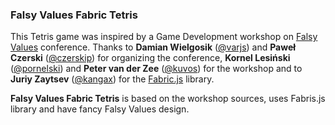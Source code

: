 ### Falsy Values Fabric Tetris

This Tetris game was inspired by a Game Development workshop on [Falsy Values](http://falsyvalues.com/) conference. Thanks to **Damian Wielgosik** ([@varjs](http://twitter.com/varjs)) and **Paweł Czerski** ([@czerskip](http://twitter.com/czerskip)) for organizing the conference, **Kornel Lesiński** ([@pornelski](http://twitter.com/pornelski)) and **Peter van der Zee** ([@kuvos](http://twitter.com/kuvos)) for the workshop and to **Juriy Zaytsev** ([@kangax](http://twitter.com/kangax)) for the [Fabric.js](http://github.com/kangax/fabric.js) library.

**Falsy Values Fabric Tetris** is based on the workshop sources, uses Fabris.js library and have fancy Falsy Values design.